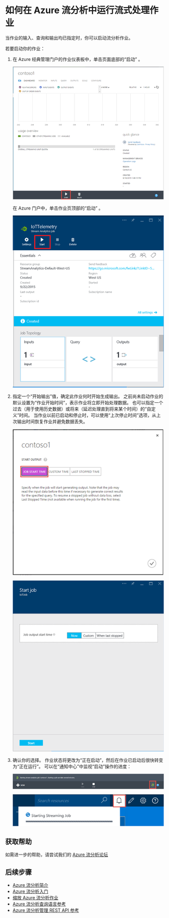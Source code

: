 <properties
    pageTitle="如何在流分析中启动流式处理作业 | Azure"
    description="如何在 Azure 流分析中运行流式处理作业 | 学习路径段。"
    keywords="流式处理作业"
    documentationcenter=""
    services="stream-analytics"
    author="jeffstokes72"
    manager="jhubbard"
    editor="cgronlun" />
<tags
    ms.assetid="9d46950f-2b69-49ce-a567-df558c5dd820"
    ms.service="stream-analytics"
    ms.devlang="na"
    ms.topic="article"
    ms.tgt_pltfrm="na"
    ms.workload="data-services"
    ms.date="03/28/2017"
    wacn.date="05/15/2017"
    ms.author="jeffstok"
    ms.translationtype="Human Translation"
    ms.sourcegitcommit="457fc748a9a2d66d7a2906b988e127b09ee11e18"
    ms.openlocfilehash="07dcad0b0a6da0529642bb258192c0a9deef02a7"
    ms.contentlocale="zh-cn"
    ms.lasthandoff="05/05/2017" />

# <a name="how-to-run-a-streaming-job-in-azure-stream-analytics"></a>如何在 Azure 流分析中运行流式处理作业
当作业的输入、查询和输出均已指定时，你可以启动流分析作业。

若要启动你的作业：

1. 在 Azure 经典管理门户的作业仪表板中，单击页面底部的“启动”  。

    ![启动作业按钮](./media/stream-analytics-run-a-job/1-stream-analytics-run-a-job.png)  

    在 Azure 门户中，单击作业页顶部的“启动”  。

    ![Azure 门户启动作业按钮](./media/stream-analytics-run-a-job/4-stream-analytics-run-a-job.png)  
2. 指定一个“开始输出”值，确定此作业何时开始生成输出。 之前尚未启动作业的默认设置为“作业开始时间”，表示作业将立即开始处理数据。 也可以指定一个过去（用于使用历史数据）或将来（延迟处理直到将来某个时间）的“自定义”时间。 当作业以前已启动和停止时，可以使用“上次停止时间”选项，从上次输出时间恢复作业并避免数据丢失。  

    ![启动流式处理作业的时间](./media/stream-analytics-run-a-job/2-stream-analytics-run-a-job.png)  

    ![Azure 门户启动流式处理作业的时间](./media/stream-analytics-run-a-job/5-stream-analytics-run-a-job.png)  

3. 确认你的选择。 作业状态将更改为“正在启动”，然后在作业已启动后很快转变为“正在运行”。 可以在“通知中心”中监视“启动”操作的进度：

    ![流式处理作业进度](./media/stream-analytics-run-a-job/3-stream-analytics-run-a-job.png)  

    ![Azure 门户流式处理作业进度](./media/stream-analytics-run-a-job/6-stream-analytics-run-a-job.png)  

## <a name="get-help"></a>获取帮助
如需进一步的帮助，请尝试我们的 [Azure 流分析论坛](https://social.msdn.microsoft.com/Forums/zh-cn/home?forum=AzureStreamAnalytics)

## <a name="next-steps"></a>后续步骤

* [Azure 流分析简介](/documentation/articles/stream-analytics-introduction/)
* [Azure 流分析入门](/documentation/articles/stream-analytics-get-started/)
* [缩放 Azure 流分析作业](/documentation/articles/stream-analytics-scale-jobs/)
* [Azure 流分析查询语言参考](https://msdn.microsoft.com/zh-cn/library/azure/dn834998.aspx)
* [Azure 流分析管理 REST API 参考](https://msdn.microsoft.com/zh-cn/library/azure/dn835031.aspx)

<!--Update_Description:update meta properties;wording update-->